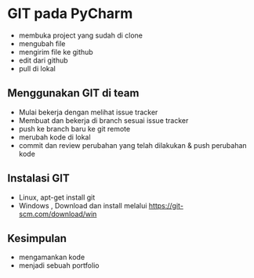 # GIT pada PyCharm
- membuka project yang sudah di clone
- mengubah file
- mengirim file ke github
- edit dari github
- pull di lokal

## Menggunakan GIT di team
- Mulai bekerja dengan melihat issue tracker
- Membuat dan bekerja di branch sesuai issue tracker
- push ke branch baru ke git remote
- merubah kode di lokal
- commit dan review perubahan yang telah dilakukan & push perubahan kode

## Instalasi GIT
- Linux, apt-get install git
- Windows , Download dan install melalui https://git-scm.com/download/win

## Kesimpulan
- mengamankan kode
- menjadi sebuah portfolio
